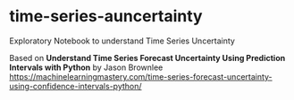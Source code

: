 # time-series-auncertainty
Exploratory Notebook to understand Time Series Uncertainty

Based on **Understand Time Series Forecast Uncertainty Using Prediction Intervals with Python** by Jason Brownlee
https://machinelearningmastery.com/time-series-forecast-uncertainty-using-confidence-intervals-python/
